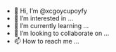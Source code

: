 - 👋 Hi, I’m @xcgoycupoyfy
- 👀 I’m interested in ...
- 🌱 I’m currently learning ...
- 💞️ I’m looking to collaborate on ...
- 📫 How to reach me ...

<!---
xcgoycupoyfy/xcgoycupoyfy is a ✨ special ✨ repository because its `README.md` (this file) appears on your GitHub profile.
You can click the Preview link to take a look at your changes.
--->
